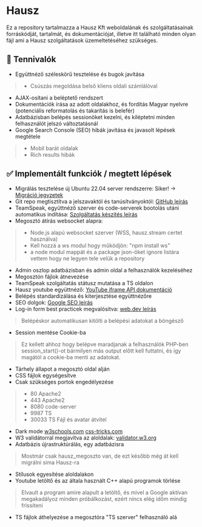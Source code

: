 # Hausz

Ez a repository tartalmazza a Hausz Kft weboldalának és szolgáltatásainak forráskódját, tartalmát, és dokumentációjat, illetve itt található minden olyan fájl ami a Hausz szolgáltatások üzemeltetéséhez szükséges.

## 💭 Tennivalók

- Együttnéző széleskörű tesztelése és bugok javítása
> - Csúszás megoldása belső kliens oldali számlálóval
- AJAX-osítani a beléptető rendszert
- Dokumentációk írása az adott oldalakhoz, és fordítás Magyar nyelvre (potenciális reformatolás és takarítás is belefér)
- Adatbázisban belépés sessionöket kezelni, és kiléptetni minden felhasználót jelszó változtatásnál
- Google Search Console (SEO) hibák javítása és javasolt lépések megtétele
> - Mobil barát oldalak
> - Rich results hibák

## ✅ Implementált funkciók / megtett lépések

- Migrálás tesztelése új Ubuntu 22.04 server rendszerre: Siker! -> [Migráció jegyzetek](dokumentacio/2022.06.15%20migráció%20teszt/jegyzetek.txt)
- Git repo megtisztítva a jelszavaktól és tanúsítványoktól: [GitHub leírás](https://docs.github.com/en/authentication/keeping-your-account-and-data-secure/removing-sensitive-data-from-a-repository)
- TeamSpeak, együttnéző szerver és code-serverek bootolás utáni automatikus indítása: [Szolgáltatás készítés leírás](dokumentacio/linux%20szolgáltatás/szolgáltatás%20készítés.txt)
- Megosztó átírás websocket alapra:
> - Node.js alapú websocket szerver (WSS, hausz.stream certet használva)
> - Kell hozzá a ws modul hogy működjön: "npm install ws"
> - a node modul mappát és a package json-öket ignore listára vettem hogy ne legyen tele velük a repository
- Admin oszlop adatbázisban és admin oldal a felhasználók kezeléséhez
- Megosztón fájlok átnevezése
- TeamSpeak szolgáltatás státusz mutatása a TS oldalon
- Hausz youtube együttnéző: [YouTube iframe API dokumentáció](https://developers.google.com/youtube/iframe_api_reference)
- Belépés standardizálása és kiterjesztése együttnézőre
- SEO dolgok: [Google SEO leírás](https://developers.google.com/search/docs/advanced/guidelines/get-started)
- Log-in form best practicek megvalósítva: [web.dev leírás](https://web.dev/sign-in-form-best-practices/#show-password)
> Belépéskor automatikusan kitölti a belépési adatokat a böngésző
- Session mentése Cookie-ba
> Ez kellett ahhoz hogy belépve maradjanak a felhasználók
> PHP-ben session_start()-ot bármilyen más output előtt kell futtatni, és így magától a cookie-ba menti az adatokat.
- Tárhely állapot a megosztó oldal alján
- CSS fájlok egységesítve
- Csak szükséges portok engedélyezése
> - 80      Apache2
> - 443     Apache2
> - 8080    code-server
> - 9987    TS
> - 30033   TS Fájl és avatar átvitel
- Dark mode [w3schools.com](https://www.w3schools.com/howto/howto_js_toggle_dark_mode.asp) [css-tricks.com](https://css-tricks.com/a-complete-guide-to-dark-mode-on-the-web/#os-level)
- W3 validátorral megjavítva az aloldalak: [validator.w3.org](https://validator.w3.org/)
- Adatbázis újrastruktúrálás, egy adatbázisra
> Mostmár csak hausz_megoszto van, de ezt később még át kell migrálni sima Hausz-ra
- Stílusok egyesítése aloldalakon
- Youtube letöltő és az általa használt C++ alapú programok törlése
> Elvault a program amire alapult a letöltő, és mivel a Google aktívan megakadályoz minden próbálkozást, ezért nincs elég időm mindig frissíteni
- TS fájlok áthelyezése a megosztóra "TS szerver" felhasználó alá
